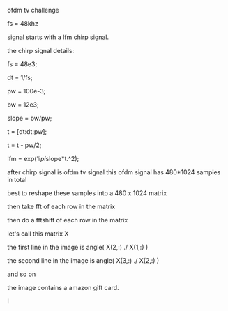 ofdm tv challenge

fs = 48khz

signal starts with a lfm chirp signal.

the chirp signal details:

fs = 48e3;

dt = 1/fs;

pw = 100e-3;

bw = 12e3;

slope = bw/pw;

t = [dt:dt:pw];

t = t - pw/2;

lfm = exp(1i*pi*slope*t.^2);


after chirp signal is ofdm tv signal 
this ofdm signal has  480*1024 samples in total

best to reshape these samples into a  480 x 1024 matrix

then take fft of each row in the matrix

then do a fftshift of each row in the matrix

let's call this matrix X

the first line in the image is   angle(  X(2,:)  ./   X(1,:)   )

the second line in the image is   angle(   X(3,:)  ./   X(2,:)   )

and so on

the image contains a amazon gift card.


l
